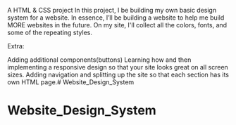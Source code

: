 A HTML & CSS project 
In this project, I be building my own basic design system for a website. In essence, I’ll be building a website to help me build MORE websites in the future. On my site, I'll collect all the colors, fonts, and some of the repeating styles.

Extra: 

Adding additional components(buttons)
Learning how and then implementing a responsive design so that your site looks great on all screen sizes.
Adding navigation and splitting up the site so that each section has its own HTML page.# Website_Design_System
# Website_Design_System
